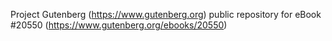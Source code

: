 Project Gutenberg (https://www.gutenberg.org) public repository for eBook #20550 (https://www.gutenberg.org/ebooks/20550)
